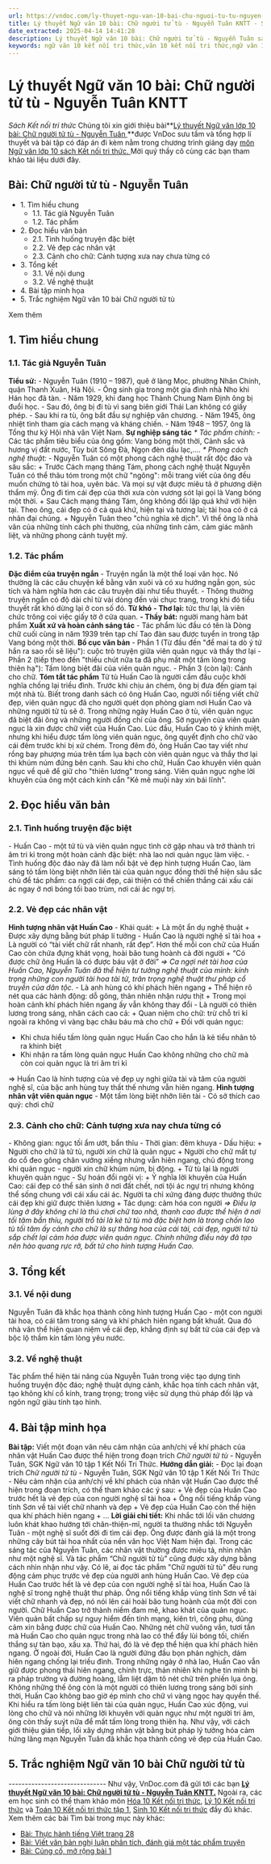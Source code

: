 ```yaml
---
url: https://vndoc.com/ly-thuyet-ngu-van-10-bai-chu-nguoi-tu-tu-nguyen-tuan-kntt-293408
title: Lý thuyết Ngữ văn 10 bài: Chữ người tử tù - Nguyễn Tuân KNTT - Sách Kết nối tri thức - VnDoc.com
date_extracted: 2025-04-14 14:41:28
description: Lý thuyết Ngữ văn 10 bài: Chữ người tử tù - Nguyễn Tuân sách Kết nối tri thức được VnDoc sưu tầm và giới thiệu  để tham khảo chuẩn bị cho bài giảng học kì mới sắp tới đây của mình.
keywords: ngữ văn 10 kết nối tri thức,văn 10 kết nối tri thức,ngữ văn 10,lý thuyết văn 10 kết nối tri thức,kiến thức trọng tâm môn ngữ văn 10,lý thuyết ngữ văn 10 KNTT,ngữ văn lớp 10,ôn tập lý thuyết văn lớp 10,lý thuyết môn ngữ văn 10,lý thuyết văn 10 KNTT,Lý thuyết môn ngữ văn 10 bài Chữ người tử tù - Nguyễn Tuân,Chữ người tử tù - Nguyễn Tuân,trắc nghiệm ngữ văn 10 KNTT
---
```


# Lý thuyết Ngữ văn 10 bài: Chữ người tử tù - Nguyễn Tuân KNTT
 _Sách Kết nối tri thức_
Chúng tôi xin giới thiệu bài**[Lý thuyết Ngữ văn lớp 10 bài: Chữ người tử tù - Nguyễn Tuân ](<https://vndoc.com/ly-thuyet-ngu-van-10-bai-chu-nguoi-tu-tu-nguyen-tuan-kntt-293408>)**được VnDoc sưu tầm và tổng hợp lí thuyết và bài tập có đáp án đi kèm nằm trong chương trình giảng dạy [môn Ngữ văn lớp 10 sách Kết nối tri thức. ](<https://vndoc.com/ngu-van-10-ket-noi-tri-thuc-tap1>)Mời quý thầy cô cùng các bạn tham khảo tài liệu dưới đây.
## Bài: Chữ người tử tù - Nguyễn Tuân
  * 1\. Tìm hiểu chung
    * 1.1. Tác giả Nguyễn Tuân
    * 1.2. Tác phẩm
  * 2\. Đọc hiểu văn bản 
    * 2.1. Tình huống truyện đặc biệt
    * 2.2. Vẻ đẹp các nhân vật
    * 2.3. Cảnh cho chữ: Cảnh tượng xưa nay chưa từng có
  * 3\. Tổng kết
    * 3.1. Về nội dung
    * 3.2. Về nghệ thuật
  * 4\. Bài tập minh họa
  * 5\. Trắc nghiệm Ngữ văn 10 bài Chữ người tử tù

Xem thêm
## **1\. Tìm hiểu chung**
### **1.1. Tác giả Nguyễn Tuân**
**Tiểu sử:**
\- Nguyễn Tuân \(1910 – 1987\), quê ở làng Mọc, phường Nhân Chính, quận Thanh Xuân, Hà Nội.
\- Ông sinh gia trong một gia đình nhà Nho khi Hán học đã tàn.
\- Năm 1929, khi đang học Thành Chung Nam Định ông bị đuổi học.
\- Sau đó, ông bị đi tù vì sang biên giới Thái Lan không có giấy phép.
\- Sau khi ra tù, ông bắt đầu sự nghiệp văn chương.
\- Năm 1945, ông nhiệt tình tham gia cách mạng và kháng chiến.
\- Năm 1948 – 1957, ông là Tổng thư ký Hội nhà văn Việt Nam.
**Sự nghiệp sáng tác**
 _\* Tác phẩm chính:_
\- Các tác phẩm tiêu biểu của ông gồm: Vang bóng một thời, Cảnh sắc và hương vị đất nước, Tùy bút Sông Đà, Ngọn đèn dầu lạc,....
_\* Phong cách nghệ thuật:_
\- Nguyễn Tuân có một phong cách nghệ thuật rất độc đáo và sâu sắc:
\+ Trước Cách mạng tháng Tám, phong cách nghệ thuật Nguyễn Tuân có thể thâu tóm trong một chữ "ngông": mỗi trang viết của ông đều muốn chứng tỏ tài hoa, uyên bác. Và mọi sự vật được miêu tả ở phương diện thẩm mỹ. Ông đi tìm cái đẹp của thời xưa còn vương sót lại gọi là Vang bóng một thời.
\+ Sau Cách mạng tháng Tám, ông không đối lập quá khứ với hiện tại. Theo ông, cái đẹp có ở cả quá khứ, hiện tại và tương lai; tài hoa có ở cá nhân đại chúng.
\+ Nguyễn Tuân theo "chủ nghĩa xê dịch". Vì thế ông là nhà văn của những tính cách phi thường, của những tình cảm, cảm giác mãnh liệt, và những phong cảnh tuyệt mỹ.
### **1.2. Tác phẩm**
**Đặc điểm của truyện ngắn**
\- Truyện ngắn là một thể loại văn học. Nó thường là các câu chuyện kể bằng văn xuôi và có xu hướng ngắn gọn, súc tích và hàm nghĩa hơn các câu truyện dài như tiểu thuyết.
\- Thông thường truyện ngắn có độ dài chỉ từ vài dòng đến vài chục trang, trong khi đó tiểu thuyết rất khó dừng lại ở con số đó.
**Từ khó**
**\- Thơ lại:** tức thư lại, là viên chức trông coi việc giấy tờ ở cửa quan.
**\- Thầy bát:** người mang hàm bát phẩm
**Xuất xứ và hoàn cảnh sáng tác**
\- Tác phẩm lúc đầu có tên là Dòng chữ cuối cùng in năm 1939 trên tạp chí Tao đàn sau được tuyển in trong tập Vang bóng một thời.
**Bố cục văn bản**
\- Phần 1 \(Từ đầu đến "để mai ta dò ý tứ hắn ra sao rồi sẽ liệu"\): cuộc trò truyện giữa viên quản ngục và thầy thơ lại
\- Phần 2 \(tiếp theo đến "thiếu chút nữa ta đã phụ mất một tấm lòng trong thiên hạ"\): Tấm lòng biệt đãi của viên quản ngục.
\- Phần 3 \(còn lại\): Cảnh cho chữ.
**Tóm tắt tác phẩm**
Tử tù Huấn Cao là người cầm đầu cuộc khởi nghĩa chống lại triều đình. Trước khi chịu án chém, ông bị đưa đến giam tại một nhà tù. Biết trong danh sách có ông Huấn Cao, người nổi tiếng viết chữ đẹp, viên quản ngục đã cho người quét dọn phòng giam nơi Huấn Cao và những người tử tù sẽ ở. Trong những ngày Huấn Cao ở tù, viên quản ngục đã biệt đãi ông và những người đồng chí của ông. Sở nguyện của viên quản ngục là xin được chữ viết của Huấn Cao. Lúc đầu, Huấn Cao tỏ ý khinh miệt, nhưng khi hiểu được tấm lòng viên quản ngục, ông quyết định cho chữ vào cái đêm trước khi bị xử chém. Trong đêm đó, ông Huấn Cao tay viết như rồng bay phượng múa trên tấm lụa bạch còn viên quản ngục và thầy thơ lại thì khúm núm đứng bên cạnh. Sau khi cho chữ, Huấn Cao khuyên viên quản ngục về quê để giữ cho "thiên lương" trong sáng. Viên quản ngục nghe lời khuyên của ông một cách kính cẩn "Kẻ mê muội này xin bái lĩnh".
## **2\. Đọc hiểu văn bản**
### **2.1. Tình huống truyện đặc biệt**
\- Huấn Cao - một tử tù và viên quản ngục tình cờ gặp nhau và trở thành tri âm tri kỉ trong một hoàn cảnh đặc biệt: nhà lao nơi quản ngục làm việc.
\- Tình huống độc đáo này đã làm nổi bật vẻ đẹp hình tượng Huấn Cao, làm sáng tỏ tấm lòng biệt nhỡn liên tài của quản ngục đồng thời thể hiện sâu sắc chủ đề tác phẩm: ca ngợi cái đẹp, cái thiện có thể chiến thắng cái xấu cái ác ngay ở nơi bóng tối bao trùm, nơi cái ác ngự trị.
### **2.2. Vẻ đẹp các nhân vật**
**Hình tượng nhân vật Huấn Cao**
\- Khái quát:
\+ Là một ẩn dụ nghệ thuật
\+ Được xây dựng bằng bút pháp lí tưởng
\- Huấn Cao là người nghệ sĩ tài hoa
\+ Là người có “tài viết chữ rất nhanh, rất đẹp”. Hơn thế mỗi con chữ của Huấn Cao còn chứa đựng khát vọng, hoài bão tung hoành cả đời người
\+ “Có được chữ ông Huấn là có được báu vật ở đời”
 _⇒ Ca ngợi nét tài hoa của Huấn Cao, Nguyễn Tuân đã thể hiện tư tưởng nghệ thuật của mình: kính trọng những con người tài hoa tài tử, trân trọng nghệ thuật thư pháp cổ truyền của dân tộc._
\- Là anh hùng có khí phách hiên ngang
\+ Thể hiện rõ nét qua các hành động: dỗ gông, thản nhiên nhận rượu thịt
\+ Trong mọi hoàn cảnh khí phách hiên ngang ấy vẫn không thay đổi
\- Là người có thiên lương trong sáng, nhân cách cao cả:
\+ Quan niệm cho chữ: trừ chỗ tri kỉ ngoài ra không vì vàng bạc châu báu mà cho chữ
\+ Đối với quản ngục:
  * Khi chưa hiểu tấm lòng quản ngục Huấn Cao cho hắn là kẻ tiểu nhân tỏ ra khinh biệt
  * Khi nhận ra tấm lòng quản ngục Huấn Cao không những cho chữ mà còn coi quản ngục là tri âm tri kỉ

⇒ Huấn Cao là hình tượng của vẻ đẹp uy nghi giữa tài và tâm của người nghệ sĩ, của bậc anh hùng tuy thất thế nhưng vẫn hiên ngang.
**Hình tượng nhân vật viên quản ngục**
\- Một tấm lòng biệt nhỡn liên tài
\- Có sở thích cao quý: chơi chữ
### **2.3. Cảnh cho chữ: Cảnh tượng xưa nay chưa từng có**
\- Không gian: ngục tối ẩm ướt, bẩn thỉu
\- Thời gian: đêm khuya
\- Dấu hiệu:
\+ Người cho chữ là tử tù, người xin chữ là quản ngục
\+ Người cho chữ mất tự do cổ đeo gông chân vướng xiềng nhưng vẫn hiên ngang, chủ động trong khi quản ngục - người xin chữ khúm núm, bị động.
\+ Tử tù lại là người khuyên quản ngục
\- Sự hoán đổi ngôi vị:
\+ Ý nghĩa lời khuyên của Huấn Cao: cái đẹp có thể sản sinh ở nơi đất chết, nơi tội ác ngự trị nhưng không thể sống chung với cái xấu cái ác. Người ta chỉ xứng đáng được thưởng thức cái đẹp khi giữ được thiên lương
\+ Tác dụng: cảm hóa con người
 _⇒ Điều lạ lùng ở đây không chỉ là thú chơi chữ tao nhã, thanh cao được thể hiện ở nơi tối tăm bẩn thỉu, người trổ tài là kẻ tử tù mà đặc biệt hơn là trong chốn lao tù tối tăm ấy cảnh cho chữ là sự thăng hoa của cái tài, cái đẹp, người tử tù sắp chết lại cảm hóa được viên quản ngục. Chính những điều này đã tạo nên hào quang rực rỡ, bất tử cho hình tượng Huấn Cao._
## **3\. Tổng kết**
### **3.1. Về nội dung**
Nguyễn Tuân đã khắc họa thành công hình tượng Huấn Cao - một con người tài hoa, có cái tâm trong sáng và khí phách hiên ngang bất khuất. Qua đó nhà văn thể hiện quan niệm về cái đẹp, khẳng định sự bất tử của cái đẹp và bộc lộ thầm kín tấm lòng yêu nước.
### **3.2. Về nghệ thuật**
Tác phẩm thể hiện tài năng của Nguyễn Tuân trong việc tạo dựng tình huống truyện độc đáo; nghệ thuật dựng cảnh, khắc họa tính cách nhân vật, tạo không khí cổ kính, trang trọng; trong việc sử dụng thủ pháp đối lập và ngôn ngữ giàu tính tạo hình.
## **4\. Bài tập minh họa**
**Bài tập:** Viết một đoạn văn nêu cảm nhận của anh/chị về khí phách của nhân vật Huấn Cao được thể hiện trong đoạn trích _Chữ người tử tù_ \- Nguyễn Tuân, SGK Ngữ văn 10 tập 1 Kết Nối Tri Thức.
**Hướng dẫn giải:**
\- Đọc lại đoạn trích _Chữ người tử tù_ \- Nguyễn Tuân, SGK Ngữ văn 10 tập 1 Kết Nối Tri Thức
\- Nêu cảm nhận của anh/chị về khí phách của nhân vật Huấn Cao được thể hiện trong đoạn trích, có thể tham khảo các ý sau:
\+ Vẻ đẹp của Huấn Cao trước hết là vẻ đẹp của con người nghệ sĩ tài hoa
\+ Ông nổi tiếng khắp vùng tỉnh Sơn về tài viết chữ nhanh và đẹp
\+ Vẻ đẹp của Huấn Cao còn thể hiện qua khí phách hiên ngang
\+ ...
**Lời giải chi tiết:**
Khi nhắc tới lối văn chương luôn khát khao hướng tới chân-thiện-mĩ, người ta thường nhắc tới Nguyễn Tuân - một nghệ sĩ suốt đời đi tìm cái đẹp. Ông được đánh giá là một trong những cây bút tài hoa nhất của nền văn học Việt Nam hiện đại. Trong các sáng tác của Nguyễn Tuân, các nhân vật thường được miêu tả, nhìn nhận như một nghệ sĩ. Và tác phẩm “Chữ người tử tù” cũng được xây dựng bằng cách nhìn nhận như vậy. Có lẽ, ai đọc tác phẩm "Chữ người tử tù" đều rung động cảm phục trước vẻ đẹp của người anh hùng Huấn Cao. Vẻ đẹp của Huấn Cao trước hết là vẻ đẹp của con người nghệ sĩ tài hoa, Huấn Cao là nghệ sĩ trong nghệ thuật thư pháp. Ông nổi tiếng khắp vùng tỉnh Sơn về tài viết chữ nhanh và đẹp, nó nói lên cái hoài bão tung hoành của một đời con người. Chữ Huấn Cao trở thành niềm đam mê, khao khát của quản ngục. Viên quản bất chấp sự nguy hiểm đến tính mạng, kiên trì, công phu, dũng cảm xin bằng được chữ của Huấn Cao. Những nét chữ vuông vắn, tươi tắn mà Huấn Cao cho quản ngục trong nhà lao có thể đẩy lùi bóng tối, chiến thắng sự tàn bạo, xấu xa. Thứ hai, đó là vẻ đẹp thể hiện qua khí phách hiên ngang. Ở ngoài đời, Huấn Cao là người đứng đầu bọn phản nghịch, dám hiên ngang chống lại triều đình. Trong những ngày ở nhà lao, Huấn Cao vẫn giữ được phong thái hiên ngang, chính trực, thản nhiên khi nghe tin mình bị ra pháp trường và đường hoàng, lẫm liệt dậm tô nét chữ trên phiến lụa óng. Không những thế ông còn là một người có thiên lương trong sáng bởi sinh thời, Huấn Cao không bao giờ ép mình cho chữ vì vàng ngọc hay quyền thế. Khi hiểu ra tấm lòng biệt liên tài của quản ngục, Huấn Cao xúc động, vui lòng cho chữ và nói những lời khuyên với quản ngục như một người tri âm, ông còn thấy suýt nữa để mất tấm lòng trong thiên hạ. Như vậy, với cách giới thiệu gián tiếp, lối xây dựng nhân vật bằng bút pháp lý tưởng hóa cảm hứng lãng mạn Nguyễn Tuân đã khắc họa thành công vẻ đẹp của Huấn Cao.
## 5\. Trắc nghiệm Ngữ văn 10 bài Chữ người tử tù
 _\------------------------------_
Như vậy, VnDoc.com đã gửi tới các bạn **[Lý thuyết Ngữ văn 10 bài: Chữ người tử tù - Nguyễn Tuân KNTT.](<https://vndoc.com/ly-thuyet-ngu-van-10-bai-chu-nguoi-tu-tu-nguyen-tuan-kntt-293408>)** Ngoài ra, các em học sinh có thể tham khảo môn [Hóa 10 Kết nối tri thức](<https://vndoc.com/hoa-10-ket-noi-tri-thuc>), [Lý 10 Kết nối tri thức](<https://vndoc.com/vat-ly-10-ket-noi-tri-thuc>) và [Toán 10 Kết nối tri thức tập 1](<https://vndoc.com/toan-10-ket-noi-tri-thuc-tap1>), [Sinh 10 Kết nối tri thức](<https://vndoc.com/sinh-hoc-10-ket-noi-tri-thuc>) đầy đủ khác.
Xem thêm các bài Tìm bài trong mục này khác:
  * [Bài: Thực hành tiếng Việt trang 28 ](</ly-thuyet-ngu-van-10-bai-thuc-hanh-tieng-viet-trang-28-kntt-293411>)
  * [Bài: Viết văn bản nghị luận phân tích, đánh giá một tác phẩm truyện ](</ly-thuyet-ngu-van-10-bai-viet-van-ban-nghi-luan-phan-tich-danh-gia-mot-tac-pham-truyen-kntt-293413>)
  * [Bài: Củng cố, mở rộng bài 1 ](</ly-thuyet-ngu-van-10-bai-cung-co-mo-rong-bai-1-kntt-293786>)

